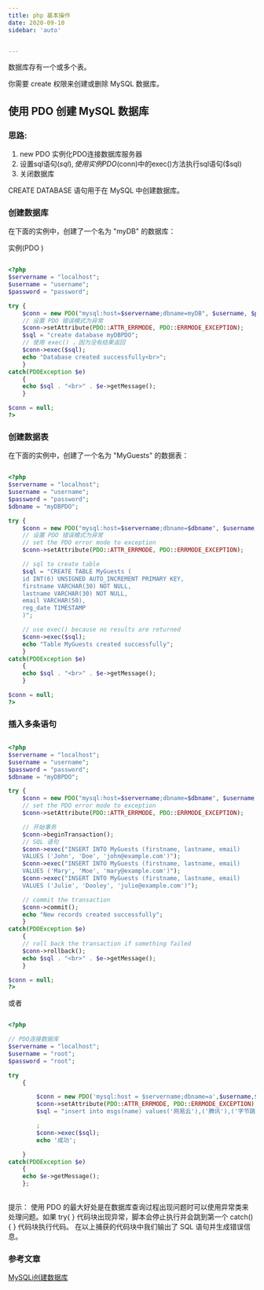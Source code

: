 ```yaml
---
title: php 基本操作
date: 2020-09-10
sidebar: 'auto'


---
```


数据库存有一个或多个表。

你需要 create 权限来创建或删除 MySQL 数据库。

## 使用 PDO 创建 MySQL 数据库

### 思路:

1. new PDO 实例化PDO连接数据库服务器 
2. 设置sql语句($sql),使用实例PDO($conn)中的exec()方法执行sql语句($sql)
3. 关闭数据库

CREATE DATABASE 语句用于在 MySQL 中创建数据库。

### 创建数据库

在下面的实例中，创建了一个名为 "myDB" 的数据库：

实例(PDO
)
```php

<?php
$servername = "localhost";
$username = "username";
$password = "password";

try {
    $conn = new PDO("mysql:host=$servername;dbname=myDB", $username, $password);
    // 设置 PDO 错误模式为异常
    $conn->setAttribute(PDO::ATTR_ERRMODE, PDO::ERRMODE_EXCEPTION);
    $sql = "create database myDBPDO";
    // 使用 exec() ，因为没有结果返回
    $conn->exec($sql);
    echo "Database created successfully<br>";
    }
catch(PDOException $e)
    {
    echo $sql . "<br>" . $e->getMessage();
    }

$conn = null;
?>

```

### 创建数据表

在下面的实例中，创建了一个名为 "MyGuests" 的数据表：

```php

<?php
$servername = "localhost";
$username = "username";
$password = "password";
$dbname = "myDBPDO";

try {
    $conn = new PDO("mysql:host=$servername;dbname=$dbname", $username, $password);
    // 设置 PDO 错误模式为异常
    // set the PDO error mode to exception
    $conn->setAttribute(PDO::ATTR_ERRMODE, PDO::ERRMODE_EXCEPTION);

    // sql to create table
    $sql = "CREATE TABLE MyGuests (
    id INT(6) UNSIGNED AUTO_INCREMENT PRIMARY KEY, 
    firstname VARCHAR(30) NOT NULL,
    lastname VARCHAR(30) NOT NULL,
    email VARCHAR(50),
    reg_date TIMESTAMP
    )";

    // use exec() because no results are returned
    $conn->exec($sql);
    echo "Table MyGuests created successfully";
    }
catch(PDOException $e)
    {
    echo $sql . "<br>" . $e->getMessage();
    }

$conn = null;
?>		

```

### 插入多条语句

```php

<?php
$servername = "localhost";
$username = "username";
$password = "password";
$dbname = "myDBPDO";

try {
    $conn = new PDO("mysql:host=$servername;dbname=$dbname", $username, $password);
    // set the PDO error mode to exception
    $conn->setAttribute(PDO::ATTR_ERRMODE, PDO::ERRMODE_EXCEPTION);

    // 开始事务
    $conn->beginTransaction();
    // SQL 语句
    $conn->exec("INSERT INTO MyGuests (firstname, lastname, email) 
    VALUES ('John', 'Doe', 'john@example.com')");
    $conn->exec("INSERT INTO MyGuests (firstname, lastname, email) 
    VALUES ('Mary', 'Moe', 'mary@example.com')");
    $conn->exec("INSERT INTO MyGuests (firstname, lastname, email) 
    VALUES ('Julie', 'Dooley', 'julie@example.com')");

    // commit the transaction
    $conn->commit();
    echo "New records created successfully";
    }
catch(PDOException $e)
    {
    // roll back the transaction if something failed
    $conn->rollback();
    echo $sql . "<br>" . $e->getMessage();
    }

$conn = null;
?>

```

或者

```php

<?php

// PDO连接数据库
$servername = "localhost";
$username = "root";
$password = "root";

try 
	{

		$conn = new PDO('mysql:host = $servername;dbname=a',$username,$password);
		$conn->setAttribute(PDO::ATTR_ERRMODE, PDO::ERRMODE_EXCEPTION);
		$sql = "insert into msgs(name) values('网易云'),('腾讯'),('字节跳动'),('饿了吗'),('阿里巴巴');"

		;
		$conn->exec($sql);
		echo '成功';

	}
catch(PDOException $e)
    {
    echo $e->getMessage();
    };
    

```


提示： 使用 PDO 的最大好处是在数据库查询过程出现问题时可以使用异常类来 处理问题。如果 try{ } 代码块出现异常，脚本会停止执行并会跳到第一个 catch(){ } 代码块执行代码。 在以上捕获的代码块中我们输出了 SQL 语句并生成错误信息。

### 参考文章

[MySQLi创建数据库](http://www.manongjc.com/php/php_create_database.html)